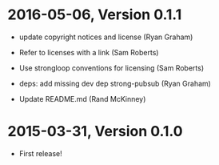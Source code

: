 2016-05-06, Version 0.1.1
=========================

 * update copyright notices and license (Ryan Graham)

 * Refer to licenses with a link (Sam Roberts)

 * Use strongloop conventions for licensing (Sam Roberts)

 * deps: add missing dev dep strong-pubsub (Ryan Graham)

 * Update README.md (Rand McKinney)


2015-03-31, Version 0.1.0
=========================

 * First release!
